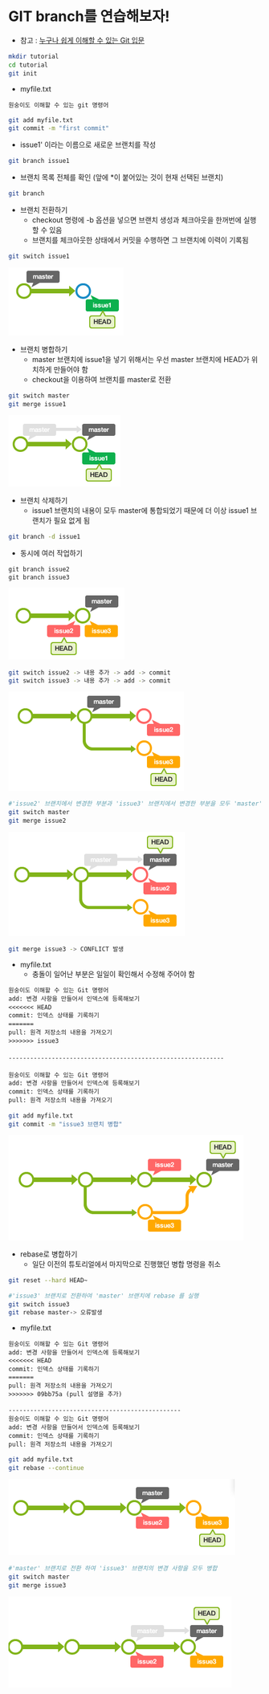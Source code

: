 # GIT branch를 연습해보자!

- 참고 : [누구나 쉽게 이해할 수 있는 Git 입문](https://backlog.com/git-tutorial/kr/)

```bash
mkdir tutorial
cd tutorial
git init
```

- myfile.txt

`원숭이도 이해할 수 있는 git 명령어`

```bash
git add myfile.txt
git commit -m "first commit"
```

- issue1' 이라는 이름으로 새로운 브랜치를 작성

```bash
git branch issue1
```

- 브랜치 목록 전체를 확인 (앞에 *이 붙어있는 것이 현재 선택된 브랜치)

```bash
git branch
```

- 브랜치 전환하기
  - checkout 명령에 -b 옵션을 넣으면 브랜치 생성과 체크아웃을 한꺼번에 실행할 수 있음
  - 브랜치를 체크아웃한 상태에서 커밋을 수행하면 그 브랜치에 이력이 기록됨

```bash
git switch issue1
```

![](./asset/캡처.PNG)



- 브랜치 병합하기
  - master 브랜치에 issue1을 넣기 위해서는 우선 master 브랜치에 HEAD가 위치하게 만들어야 함
  - checkout을 이용하여 브랜치를 master로 전환

```bash
git switch master
git merge issue1
```

![](./asset/캡처2.PNG)

- 브랜치 삭제하기
  - issue1 브랜치의 내용이 모두 master에 통합되었기 때문에 더 이상 issue1 브랜치가 필요 없게 됨

```bash
git branch -d issue1
```



- 동시에 여러 작업하기

```
git branch issue2
git branch issue3
```

![](asset/캡처3.PNG)

```bash
git switch issue2 -> 내용 추가 -> add -> commit
git switch issue3 -> 내용 추가 -> add -> commit
```

![](asset/캡처4.PNG)

```bash
#'issue2' 브랜치에서 변경한 부분과 'issue3' 브랜치에서 변경한 부분을 모두 'master' 브랜치에 통합
git switch master
git merge issue2
```

![](asset/캡처5.PNG)

```bash
git merge issue3 -> CONFLICT 발생
```

- myfile.txt
  - 충돌이 일어난 부분은 일일이 확인해서 수정해 주어야 함

```txt
원숭이도 이해할 수 있는 Git 명령어
add: 변경 사항을 만들어서 인덱스에 등록해보기
<<<<<<< HEAD
commit: 인덱스 상태를 기록하기 
=======
pull: 원격 저장소의 내용을 가져오기 
>>>>>>> issue3

------------------------------------------------------------

원숭이도 이해할 수 있는 Git 명령어
add: 변경 사항을 만들어서 인덱스에 등록해보기
commit: 인덱스 상태를 기록하기 
pull: 원격 저장소의 내용을 가져오기 
```

```bash
git add myfile.txt
git commit -m "issue3 브랜치 병합"
```

![](asset/캡처6.PNG)

- rebase로 병합하기
  - 일단 이전의 튜토리얼에서 마지막으로 진행했던 병합 명령을 취소

```bash
git reset --hard HEAD~
```

```bash
#'issue3' 브랜치로 전환하여 'master' 브랜치에 rebase 를 실행
git switch issue3
git rebase master-> 오류발생
```

- myfile.txt

```
원숭이도 이해할 수 있는 Git 명령어
add: 변경 사항을 만들어서 인덱스에 등록해보기
<<<<<<< HEAD
commit: 인덱스 상태를 기록하기 
=======
pull: 원격 저장소의 내용을 가져오기 
>>>>>>> 09bb75a (pull 설명을 추가)

------------------------------------------------
원숭이도 이해할 수 있는 Git 명령어
add: 변경 사항을 만들어서 인덱스에 등록해보기
commit: 인덱스 상태를 기록하기 
pull: 원격 저장소의 내용을 가져오기 
```

```bash
git add myfile.txt
git rebase --continue
```

![](asset/캡처7.PNG)

```bash
#'master' 브랜치로 전환 하여 'issue3' 브랜치의 변경 사항을 모두 병합
git switch master
git merge issue3
```

![](asset/캡처8.PNG)